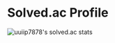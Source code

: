 # Solved.ac Profile
![uuiip7878's solved.ac stats](https://github-readme-solvedac.hyp3rflow.vercel.app/api/?handle=uuiip7878)

